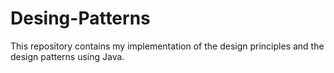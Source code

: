 # Desing-Patterns
This repository contains my implementation of the design principles and the design patterns using Java. 
